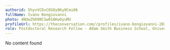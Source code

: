 ```yaml
---
authorid: 5hyvVCDvC0SOy8Ky0Cmi06
fullName: Ivano Bongiovanni
photo: 4NUwZhD9BCSw0IAKwOyuMU
profileUrl: https://theconversation.com//profiles/ivano-bongiovanni-203788
role: Postdoctoral Research Fellow - Adam Smith Business School, University of Glasgow
---
```

No content found
